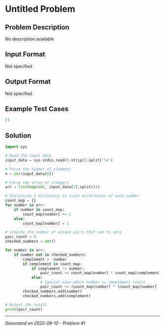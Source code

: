 # Untitled Problem

## Problem Description
No description available

## Input Format
Not specified

## Output Format
Not specified

## Example Test Cases
```json
[]
```

## Solution
```python
import sys

# Read the input data
input_data = sys.stdin.read().strip().split('\n')

# Parse the number of elements
n = int(input_data[0])

# Parse the array of integers
arr = list(map(int, input_data[1].split()))

# Initialize a dictionary to count occurrences of each number
count_map = {}
for number in arr:
    if number in count_map:
        count_map[number] += 1
    else:
        count_map[number] = 1

# Compute the number of unique pairs that sum to zero
pair_count = 0
checked_numbers = set()

for number in arr:
    if number not in checked_numbers:
        complement = -number
        if complement in count_map:
            if complement != number:
                pair_count += count_map[number] * count_map[complement]
            else:
                # Special case where number == complement (zero)
                pair_count += (count_map[number] * (count_map[number] - 1)) // 2
        checked_numbers.add(number)
        checked_numbers.add(complement)

# Output the result
print(pair_count)
```

---
*Generated on 2025-09-10 - Problem #1*